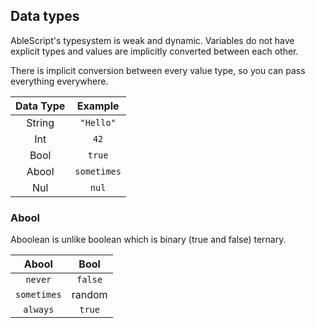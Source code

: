 ## Data types
AbleScript's typesystem is weak and dynamic. Variables do not have explicit types and values are implicitly converted between each other.

There is implicit conversion between every value type, so you can pass everything everywhere.

| Data Type |   Example   |
|:---------:|:-----------:|
|  String   |  `"Hello"`  |
|    Int    |    `42`     |
|   Bool    |   `true`    |
|   Abool   | `sometimes` |
|    Nul    |    `nul`    |

### Abool
Aboolean is unlike boolean which is binary (true and false) ternary.

|    Abool    |  Bool   |
|:-----------:|:-------:|
|   `never`   | `false` |
| `sometimes` | random  |
|  `always`   | `true`  |